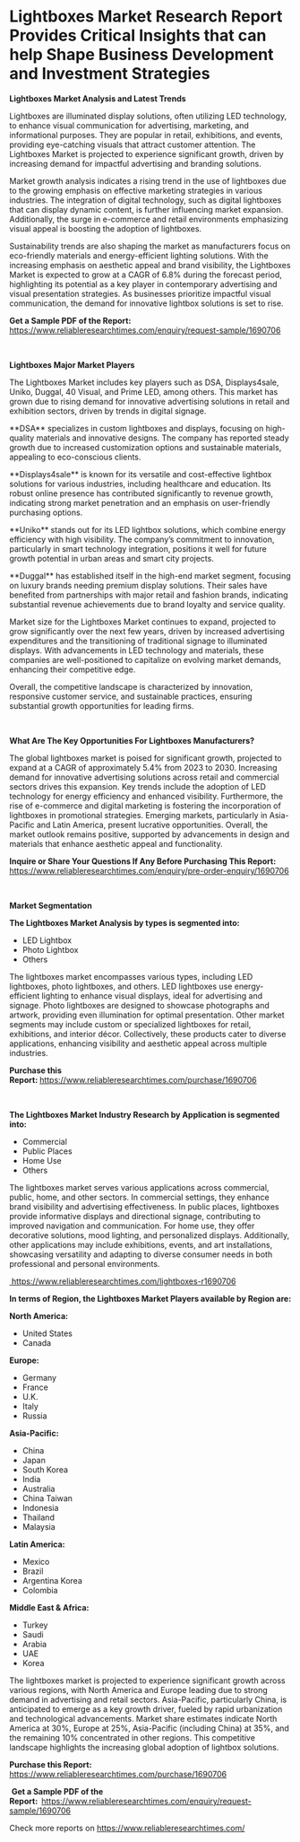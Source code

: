 <p><h1>Lightboxes Market Research Report Provides Critical Insights that can help Shape Business Development and Investment Strategies</h1></p><p><strong>Lightboxes Market Analysis and Latest Trends</strong></p>
<p><p>Lightboxes are illuminated display solutions, often utilizing LED technology, to enhance visual communication for advertising, marketing, and informational purposes. They are popular in retail, exhibitions, and events, providing eye-catching visuals that attract customer attention. The Lightboxes Market is projected to experience significant growth, driven by increasing demand for impactful advertising and branding solutions.</p><p>Market growth analysis indicates a rising trend in the use of lightboxes due to the growing emphasis on effective marketing strategies in various industries. The integration of digital technology, such as digital lightboxes that can display dynamic content, is further influencing market expansion. Additionally, the surge in e-commerce and retail environments emphasizing visual appeal is boosting the adoption of lightboxes.</p><p>Sustainability trends are also shaping the market as manufacturers focus on eco-friendly materials and energy-efficient lighting solutions. With the increasing emphasis on aesthetic appeal and brand visibility, the Lightboxes Market is expected to grow at a CAGR of 6.8% during the forecast period, highlighting its potential as a key player in contemporary advertising and visual presentation strategies. As businesses prioritize impactful visual communication, the demand for innovative lightbox solutions is set to rise.</p></p>
<p><strong>Get a Sample PDF of the Report:&nbsp;</strong> <a href="https://www.reliableresearchtimes.com/enquiry/request-sample/1690706?utm_campaign=3216&utm_medium=2&utm_source=Github&utm_content=ia&utm_term=26032025&utm_id=lightboxes">https://www.reliableresearchtimes.com/enquiry/request-sample/1690706</a></p>
<p>&nbsp;</p>
<p><strong>Lightboxes Major Market Players</strong></p>
<p><p>The Lightboxes Market includes key players such as DSA, Displays4sale, Uniko, Duggal, 40 Visual, and Prime LED, among others. This market has grown due to rising demand for innovative advertising solutions in retail and exhibition sectors, driven by trends in digital signage.</p><p>**DSA** specializes in custom lightboxes and displays, focusing on high-quality materials and innovative designs. The company has reported steady growth due to increased customization options and sustainable materials, appealing to eco-conscious clients.</p><p>**Displays4sale** is known for its versatile and cost-effective lightbox solutions for various industries, including healthcare and education. Its robust online presence has contributed significantly to revenue growth, indicating strong market penetration and an emphasis on user-friendly purchasing options.</p><p>**Uniko** stands out for its LED lightbox solutions, which combine energy efficiency with high visibility. The company’s commitment to innovation, particularly in smart technology integration, positions it well for future growth potential in urban areas and smart city projects.</p><p>**Duggal** has established itself in the high-end market segment, focusing on luxury brands needing premium display solutions. Their sales have benefited from partnerships with major retail and fashion brands, indicating substantial revenue achievements due to brand loyalty and service quality.</p><p>Market size for the Lightboxes Market continues to expand, projected to grow significantly over the next few years, driven by increased advertising expenditures and the transitioning of traditional signage to illuminated displays. With advancements in LED technology and materials, these companies are well-positioned to capitalize on evolving market demands, enhancing their competitive edge. </p><p>Overall, the competitive landscape is characterized by innovation, responsive customer service, and sustainable practices, ensuring substantial growth opportunities for leading firms.</p></p>
<p>&nbsp;</p>
<p><strong>What Are The Key Opportunities For Lightboxes Manufacturers?</strong></p>
<p><p>The global lightboxes market is poised for significant growth, projected to expand at a CAGR of approximately 5.4% from 2023 to 2030. Increasing demand for innovative advertising solutions across retail and commercial sectors drives this expansion. Key trends include the adoption of LED technology for energy efficiency and enhanced visibility. Furthermore, the rise of e-commerce and digital marketing is fostering the incorporation of lightboxes in promotional strategies. Emerging markets, particularly in Asia-Pacific and Latin America, present lucrative opportunities. Overall, the market outlook remains positive, supported by advancements in design and materials that enhance aesthetic appeal and functionality.</p></p>
<p><strong>Inquire or Share Your Questions If Any Before Purchasing This Report:</strong> <a href="https://www.reliableresearchtimes.com/enquiry/pre-order-enquiry/1690706?utm_campaign=3216&utm_medium=2&utm_source=Github&utm_content=ia&utm_term=26032025&utm_id=lightboxes">https://www.reliableresearchtimes.com/enquiry/pre-order-enquiry/1690706</a></p>
<p>&nbsp;</p>
<p><strong>Market Segmentation</strong></p>
<p><strong>The Lightboxes Market Analysis by types is segmented into:</strong></p>
<p><ul><li>LED Lightbox</li><li>Photo Lightbox</li><li>Others</li></ul></p>
<p><p>The lightboxes market encompasses various types, including LED lightboxes, photo lightboxes, and others. LED lightboxes use energy-efficient lighting to enhance visual displays, ideal for advertising and signage. Photo lightboxes are designed to showcase photographs and artwork, providing even illumination for optimal presentation. Other market segments may include custom or specialized lightboxes for retail, exhibitions, and interior décor. Collectively, these products cater to diverse applications, enhancing visibility and aesthetic appeal across multiple industries.</p></p>
<p><strong>Purchase this Report:&nbsp;</strong><a href="https://www.reliableresearchtimes.com/purchase/1690706?utm_campaign=3216&utm_medium=2&utm_source=Github&utm_content=ia&utm_term=26032025&utm_id=lightboxes">https://www.reliableresearchtimes.com/purchase/1690706</a></p>
<p>&nbsp;</p>
<p><strong>The Lightboxes Market Industry Research by Application is segmented into:</strong></p>
<p><ul><li>Commercial</li><li>Public Places</li><li>Home Use</li><li>Others</li></ul></p>
<p><p>The lightboxes market serves various applications across commercial, public, home, and other sectors. In commercial settings, they enhance brand visibility and advertising effectiveness. In public places, lightboxes provide informative displays and directional signage, contributing to improved navigation and communication. For home use, they offer decorative solutions, mood lighting, and personalized displays. Additionally, other applications may include exhibitions, events, and art installations, showcasing versatility and adapting to diverse consumer needs in both professional and personal environments.</p></p>
<p><a href="https://www.reliableresearchtimes.com/lightboxes-r1690706?utm_campaign=3216&utm_medium=2&utm_source=Github&utm_content=ia&utm_term=26032025&utm_id=lightboxes">&nbsp;https://www.reliableresearchtimes.com/lightboxes-r1690706</a></p>
<p><strong>In terms of Region, the Lightboxes Market Players available by Region are:</strong></p>
<p>
    <p> <strong> North America: </strong>
        <ul>
            <li>United States</li>
            <li>Canada</li>
        </ul>
        </p> 
    <p> <strong> Europe: </strong>
        <ul>
            <li>Germany</li>
            <li>France</li>
            <li>U.K.</li>
            <li>Italy</li>
            <li>Russia</li>
        </ul>
        </p> 
    <p> <strong> Asia-Pacific: </strong>
        <ul>
            <li>China</li>
            <li>Japan</li>
            <li>South Korea</li>
            <li>India</li>
            <li>Australia</li>
            <li>China Taiwan</li>
            <li>Indonesia</li>
            <li>Thailand</li>
            <li>Malaysia</li>
        </ul>
        </p> 
    <p> <strong> Latin America: </strong>
        <ul>
            <li>Mexico</li>
            <li>Brazil</li>
            <li>Argentina Korea</li>
            <li>Colombia</li>
        </ul>
        </p> 
    <p> <strong> Middle East & Africa: </strong>
        <ul>
            <li>Turkey</li>
            <li>Saudi</li>
            <li>Arabia</li>
            <li>UAE</li>
            <li>Korea</li>
        </ul>
    </p>
    </p>
<p><p>The lightboxes market is projected to experience significant growth across various regions, with North America and Europe leading due to strong demand in advertising and retail sectors. Asia-Pacific, particularly China, is anticipated to emerge as a key growth driver, fueled by rapid urbanization and technological advancements. Market share estimates indicate North America at 30%, Europe at 25%, Asia-Pacific (including China) at 35%, and the remaining 10% concentrated in other regions. This competitive landscape highlights the increasing global adoption of lightbox solutions.</p></p>
<p><strong>Purchase this Report: </strong><a href="https://www.reliableresearchtimes.com/purchase/1690706?utm_campaign=3216&utm_medium=2&utm_source=Github&utm_content=ia&utm_term=26032025&utm_id=lightboxes">https://www.reliableresearchtimes.com/purchase/1690706</a></p>
<p>&nbsp;<strong>Get a Sample PDF of the Report:&nbsp;&nbsp;</strong><a href="https://www.reliableresearchtimes.com/enquiry/request-sample/1690706?utm_campaign=3216&utm_medium=2&utm_source=Github&utm_content=ia&utm_term=26032025&utm_id=lightboxes">https://www.reliableresearchtimes.com/enquiry/request-sample/1690706</a></p>
<p><strong></strong></p>
<p>Check more reports on <a href="https://www.reliableresearchtimes.com/?utm_campaign=3216&utm_medium=2&utm_source=Github&utm_content=ia&utm_term=26032025&utm_id=lightboxes">https://www.reliableresearchtimes.com/</a></p>